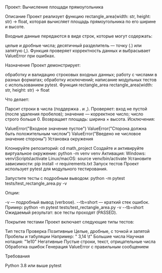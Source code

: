 Проект: Вычисление площади прямоугольника

Описание
Проект реализует функцию rectangle_area(width: str, height: str) -> float, которая вычисляет площадь прямоугольника по его ширине и высоте.

Входные данные передаются в виде строк, которые могут содержать:

целые и дробные числа;
десятичный разделитель — точку (.) или запятую (,).
Функция проверяет корректность данных и выбрасывает ValueError при ошибках.

Назначение
Проект демонстрирует:

обработку и валидацию строковых входных данных;
работу с числами в разных форматах;
обработку исключений;
написание модульных тестов с использованием pytest.
Функция rectangle_area
rectangle_area(width: str, height: str) -> float

Что делает:

Парсит строки в числа (поддержка . и ,).
Проверяет:
вход не пустой (после удаления пробелов);
значение — корректное число;
число строго больше 0.
Возвращает площадь: ширина × высота.
Исключения:

ValueError("Входное значение пустое")
ValueError("Сторона должна быть положительным числом")
ValueError("Введено не числовое значение стороны")
Установка окружения

Клонируйте репозиторий:
cd math_project
Создайте и активируйте виртуальное окружение:
python -m venv venv
Активация:
Windows:
venv\Scripts\activate
Linux/macOS:
source venv/bin/activate
Установите зависимости:
pip install -r requirements.txt
Запуск тестов
Проект использует pytest для модульного тестирования.

Запустите тесты с подробным выводом:
python -m pytest tests/test_rectangle_area.py -v

Опции:

-v — подробный вывод (verbose).
--tb=short — краткий стек ошибок.
Пример:
python -m pytest tests/test_rectangle_area.py -v --tb=short
Ожидаемый результат: все тесты проходят (PASSED).

Покрытие тестами
Проект включает следующие типы тестов:

Тип теста Проверка
Позитивные Целые, дробные, с точкой и запятой
Пробелы и табуляции Например: " 3,14 \t"
Большие числа Научная нотация: "1e10"
Негативные Пустые строки, текст, отрицательные числа
Обработка ошибок Генерация ValueError с правильным сообщением

Требования

Python 3.8 или выше
pytest